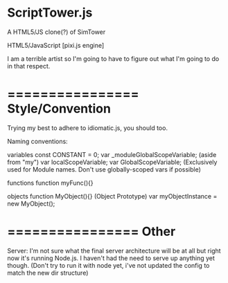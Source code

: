 ScriptTower.js
==============

A HTML5/JS clone(?) of SimTower

HTML5/JavaScript [pixi.js engine]

I am a terrible artist so I'm going to have to figure out what I'm going to do in that respect.

================
Style/Convention
================
Trying my best to adhere to idiomatic.js, you should too.

Naming conventions:

variables
	const CONSTANT = 0;
	var _moduleGlobalScopeVariable; (aside from "my")
	var localScopeVariable;
	var GlobalScopeVariable; (Exclusively used for Module names. Don't use globally-scoped vars if possible)
	
functions
	function myFunc(){}

objects
	function MyObject(){} (Object Prototype)
	var myObjectInstance = new MyObject(); 

================
Other
================
Server:
	I'm not sure what the final server architecture will be at all but right now it's running Node.js.
	I haven't had the need to serve up anything yet though.
	(Don't try to run it with node yet, i've not updated the config to match the new dir structure)